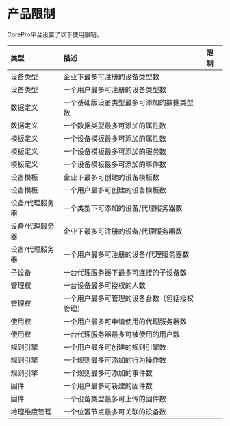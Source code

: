 # 产品限制

CorePro平台设置了以下使用限制。
    

|类型|描述|限制|
|:----------   |:-------    |:--- |
|设备类型  |企业下最多可注册的设备类型数 |   |
|设备类型 |一个用户最多可注册的设备类型数 |   |
|数据定义 |一个基础版设备类型最多可添加的数据类型数 |   |
|数据定义 |一个数据类型最多可添加的属性数 |    |
|模板定义 |一个设备模板最多可添加的属性数 |    |
|模板定义 |一个设备模板最多可添加的服务数 |    |
|模板定义 |一个设备模板最多可添加的事件数 |    |
|设备模板 |企业下最多可创建的设备模板数|    |
|设备模板 |一个用户最多可创建的设备模板数|    |
|设备/代理服务器|一个类型下可添加的设备/代理服务器数|    |
|设备/代理服务器|企业下最多可注册的设备/代理服务器数|    |
|设备/代理服务器|一个用户最多可注册的设备/代理服务器数|    |
|子设备 |一台代理服务器下最多可连接的子设备数|    |
|管理权 |一台设备最多可授权的人数|   |
|管理权 |一个用户最多可管理的设备台数（包括授权管理）|   |
|使用权 |一个用户最多可申请使用的代理服务器数|    |
|使用权 |一台代理服务器最多可被使用的用户数|    |
|规则引擎 |一个用户最多可创建的规则引擎数|    |
|规则引擎 |一个规则最多可添加的行为操作数|    |
|规则引擎 |一个规则最多可添加的事件数|    |
|固件 |一个用户最多可新建的固件数|    |
|固件 |一个设备类型最多可上传的固件数|    |
|地理维度管理 |一个位置节点最多可关联的设备数|    ||
